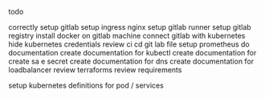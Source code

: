 todo

correctly setup gitlab
setup ingress nginx
setup gitlab runner
setup gitlab registry
install docker on gitlab machine
connect gitlab with kubernetes
hide kubernetes credentials
review ci cd git lab file
setup prometheus
do documentation
create documentation for kubectl
create documentation for create sa e secret
create documentation for dns
create documentation for loadbalancer
review terraforms
review requirements

setup kubernetes definitions for pod / services
